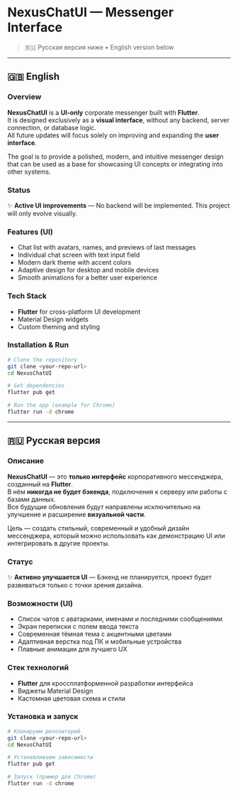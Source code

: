 # NexusChatUI — Messenger Interface

> 🇷🇺 Русская версия ниже • English version below

---

## 🇬🇧 English

### Overview
**NexusChatUI** is a **UI-only** corporate messenger built with **Flutter**.  
It is designed exclusively as a **visual interface**, without any backend, server connection, or database logic.  
All future updates will focus solely on improving and expanding the **user interface**.

The goal is to provide a polished, modern, and intuitive messenger design that can be used as a base for showcasing UI concepts or integrating into other systems.

### Status
✨ **Active UI improvements** — No backend will be implemented. This project will only evolve visually.

### Features (UI)
- Chat list with avatars, names, and previews of last messages
- Individual chat screen with text input field
- Modern dark theme with accent colors
- Adaptive design for desktop and mobile devices
- Smooth animations for a better user experience

### Tech Stack
- **Flutter** for cross-platform UI development
- Material Design widgets
- Custom theming and styling

### Installation & Run
```bash
# Clone the repository
git clone <your-repo-url>
cd NexusChatUI

# Get dependencies
flutter pub get

# Run the app (example for Chrome)
flutter run -d chrome
```

---

## 🇷🇺 Русская версия

### Описание
**NexusChatUI** — это **только интерфейс** корпоративного мессенджера, созданный на **Flutter**.  
В нём **никогда не будет бэкенда**, подключения к серверу или работы с базами данных.  
Все будущие обновления будут направлены исключительно на улучшение и расширение **визуальной части**.

Цель — создать стильный, современный и удобный дизайн мессенджера, который можно использовать как демонстрацию UI или интегрировать в другие проекты.

### Статус
✨ **Активно улучшается UI** — Бэкенд не планируется, проект будет развиваться только с точки зрения дизайна.

### Возможности (UI)
- Список чатов с аватарками, именами и последними сообщениями
- Экран переписки с полем ввода текста
- Современная тёмная тема с акцентными цветами
- Адаптивная верстка под ПК и мобильные устройства
- Плавные анимации для лучшего UX

### Стек технологий
- **Flutter** для кроссплатформенной разработки интерфейса
- Виджеты Material Design
- Кастомная цветовая схема и стили

### Установка и запуск
```bash
# Клонируем репозиторий
git clone <your-repo-url>
cd NexusChatUI

# Устанавливаем зависимости
flutter pub get

# Запуск (пример для Chrome)
flutter run -d chrome
```
